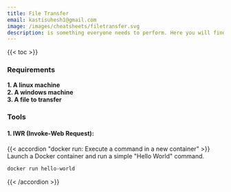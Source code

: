 ```yaml
---
title: File Transfer
email: kastisuhesh1@gmail.com
image: /images/cheatsheets/filetransfer.svg
description: is something everyone needs to perform. Here you will find different ways to transfer files.
---
```

{{< toc >}}

### Requirements
**1. A linux machine** <br>
**2. A windows machine** <br>
**3. A file to transfer**

### Tools
#### 1. IWR (Invoke-Web Request):
 {{< accordion "docker run: Execute a command in a new container" >}}
   Launch a Docker container and run a simple "Hello World" command.
   <br>
   ```bash
   docker run hello-world
   ```
   {{< /accordion >}}

